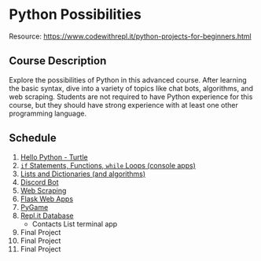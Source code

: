 # Python Possibilities
Resource: https://www.codewithrepl.it/python-projects-for-beginners.html

## Course Description
Explore the possibilities of Python in this advanced course. After learning the basic syntax, dive into a variety of topics like chat bots, algorithms, and web scraping. Students are not required to have Python experience for this course, but they should have strong experience with at least one other programming language.

## Schedule

1. [Hello Python - Turtle](HelloPython/)
1. [`if` Statements, Functions, `while` Loops (console apps)](BasicProgramming/)
1. [Lists and Dictionaries (and algorithms)](Collections/)
1. [Discord Bot](DiscordBot/)
1. [Web Scraping](WebScraping/)
1. [Flask Web Apps](Flask/)
1. [PyGame](PyGame/)
1. [Repl.it Database](Database/)
   - Contacts List terminal app
1. Final Project
1. Final Project
1. Final Project
